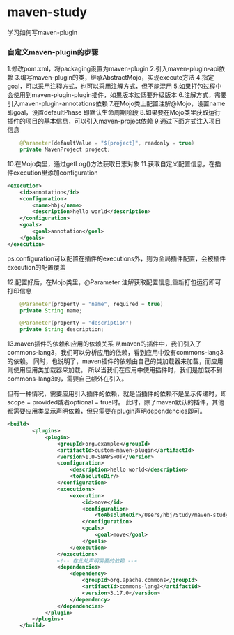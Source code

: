 # maven-study
学习如何写maven-plugin

### 自定义maven-plugin的步骤
1.修改pom.xml，将packaging设置为maven-plugin
2.引入maven-plugin-api依赖
3.编写maven-plugin的类，继承AbstractMojo，实现execute方法
4.指定goal，可以采用注释方式，也可以采用注解方式，但不能混用
5.如果打包过程中会使用到maven-plugin-plugin插件，如果版本过低要升级版本
6.注解方式，需要引入maven-plugin-annotations依赖
7.在Mojo类上配置注解@Mojo，设置name 即goal，设置defaultPhase 即默认生命周期阶段
8.如果要在Mojo类里获取运行插件的项目的基本信息，可以引入maven-project依赖
9.通过下面方式注入项目信息
```java
    @Parameter(defaultValue = "${project}", readonly = true)
    private MavenProject project;
```
10.在Mojo类里，通过getLog()方法获取日志对象
11.获取自定义配置信息，在插件execution里添加configuration
```xml
<execution>
    <id>annotation</id>
    <configuration>
        <name>hbj</name>
        <description>hello world</description>
    </configuration>
    <goals>
        <goal>annotation</goal>
    </goals>
</execution>
```
ps:configuration可以配置在插件的executions外，则为全局插件配置，会被插件execution的配置覆盖

12.配置好后，在Mojo类里，@Parameter 注解获取配置信息,重新打包运行即可打印信息
```java
    @Parameter(property = "name", required = true)
    private String name;

    @Parameter(property = "description")
    private String description;
```
13.maven插件的依赖和应用的依赖关系
从maven的插件中，我们引入了commons-lang3，我们可以分析应用的依赖，看到应用中没有commons-lang3的依赖。
同时，也说明了，maven插件的依赖由自己的类加载器来加载，而应用则使用应用类加载器来加载。
所以当我们在应用中使用插件时，我们是加载不到commons-lang3的，需要自己额外在引入。

但有一种情况，需要应用引入插件的依赖，就是当插件的依赖不是显示传递时，即scope = provided或者optional = true时。
此时，除了maven默认的插件，其他都需要应用类显示声明依赖，但只需要在plugin声明dependencies即可。
```xml
<build>
        <plugins>
            <plugin>
                <groupId>org.example</groupId>
                <artifactId>custom-maven-plugin</artifactId>
                <version>1.0-SNAPSHOT</version>
                <configuration>
                    <description>hello world</description>
                    <toAbsoluteDir/>
                </configuration>
                <executions>
                    <execution>
                        <id>move</id>
                        <configuration>
                            <toAbsoluteDir>/Users/hbj/Study/maven-study/lib</toAbsoluteDir>
                        </configuration>
                        <goals>
                            <goal>move</goal>
                        </goals>
                    </execution>
                </executions>
                <!-- 在此处声明需要的依赖 -->
                <dependencies>
                    <dependency>
                        <groupId>org.apache.commons</groupId>
                        <artifactId>commons-lang3</artifactId>
                        <version>3.17.0</version>
                    </dependency>
                </dependencies>
            </plugin>
        </plugins>
    </build>
```

